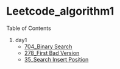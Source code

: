 # Leetcode_algorithm1

<!-- TABLE OF CONTENTS -->
  <summary>Table of Contents</summary>
  <ol>
    <li>
      day1
      <ul>
        <li><a href="https://leetcode.com/problems/binary-search/?envType=study-plan&id=algorithm-i">704_Binary Search</a></li>
        <li><a href="https://leetcode.com/problems/first-bad-version/?envType=study-plan&id=algorithm-i">278_First Bad Version</a></li>
        <li><a href="https://leetcode.com/problems/search-insert-position/?envType=study-plan&id=algorithm-i">35_Search Insert Position</a></li>
      </ul>
    </li>
  </ol>
